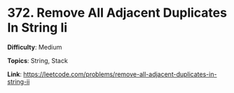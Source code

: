 # 372. Remove All Adjacent Duplicates In String Ii

**Difficulty**: Medium

**Topics**: String, Stack

**Link**: https://leetcode.com/problems/remove-all-adjacent-duplicates-in-string-ii
